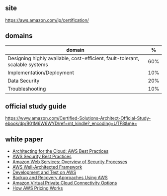
site
--------
https://aws.amazon.com/jp/certification/

domains 
---------
| domain                                                                       | %   |
|------------------------------------------------------------------------------|-----|
| Designing highly available, cost-efficient, fault-tolerant, scalable systems | 60% |
| Implementation/Deployment                                                    | 10% |
| Data Security                                                                | 20% |
| Troubleshooting                                                              | 10% |



 official study guide
---------------

https://www.amazon.com/Certified-Solutions-Architect-Official-Study-ebook/dp/B01M6W6WYD/ref=mt_kindle?_encoding=UTF8&me=


white paper
-----------
- [Architecting for the Cloud: AWS Best Practices](https://d0.awsstatic.com/whitepapers/AWS_Cloud_Best_Practices.pdf)
- [AWS Security Best Practices ](https://d0.awsstatic.com/whitepapers/Security/AWS_Security_Best_Practices.pdf?refid=em_)
- [Amazon Web Services: Overview of Security Processes](http://d0.awsstatic.com/whitepapers/Security/AWS%20Security%20Whitepaper.pdf)
- [AWS Well-Architected Framework](https://d0.awsstatic.com/whitepapers/architecture/AWS_Well-Architected_Framework.pdf)
- [Development and Test on AWS](http://media.amazonwebservices.com/AWS_Development_Test_Environments.pdf)
- [Backup and Recovery Approaches Using AWS](https://d0.awsstatic.com/whitepapers/Backup_Archive_and_Restore_Approaches_Using_AWS.pdf)
- [Amazon Virtual Private Cloud Connectivity Options](http://media.amazonwebservices.com/AWS_Amazon_VPC_Connectivity_Options.pdf)
- [How AWS Pricing Works](http://d0.awsstatic.com/whitepapers/aws_pricing_overview.pdf)
